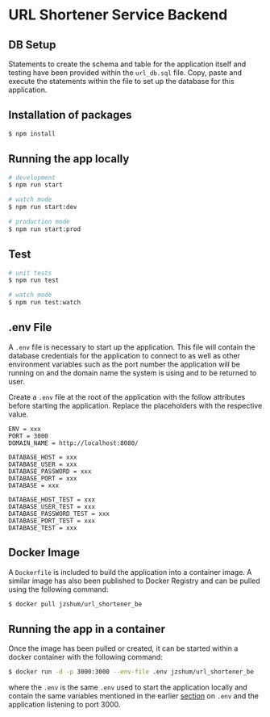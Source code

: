 # URL Shortener Service Backend

## DB Setup

Statements to create the schema and table for the application itself and testing have been provided within the `url_db.sql` file. Copy, paste and execute the statements within the file to set up the database for this application.

## Installation of packages

```bash
$ npm install
```

## Running the app locally

```bash
# development
$ npm run start

# watch mode
$ npm run start:dev

# production mode
$ npm run start:prod
```

## Test

```bash
# unit tests
$ npm run test

# watch mode
$ npm run test:watch
```

## .env File

A `.env` file is necessary to start up the application. This file will contain the database credentials for the application to connect to as well as other environment variables such as the port number the application will be running on and the domain name the system is using and to be returned to user.

Create a `.env` file at the root of the application with the follow attributes before starting the application. Replace the placeholders with the respective value.

```
ENV = xxx
PORT = 3000
DOMAIN_NAME = http://localhost:8080/

DATABASE_HOST = xxx
DATABASE_USER = xxx
DATABASE_PASSWORD = xxx
DATABASE_PORT = xxx
DATABASE = xxx

DATABASE_HOST_TEST = xxx
DATABASE_USER_TEST = xxx
DATABASE_PASSWORD_TEST = xxx
DATABASE_PORT_TEST = xxx
DATABASE_TEST = xxx
```

## Docker Image

A `Dockerfile` is included to build the application into a container image. A similar image has also been published to Docker Registry and can be pulled using the following command:

```bash
$ docker pull jzshum/url_shortener_be
```

## Running the app in a container

Once the image has been pulled or created, it can be started within a docker container with the following command:

```bash
$ docker run -d -p 3000:3000 --env-file .env jzshum/url_shortener_be
```

where the `.env` is the same `.env` used to start the application locally and contain the same variables mentioned in the earlier [section](#env-file) on `.env` and the application listening to port 3000.
